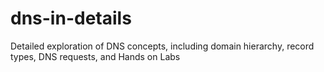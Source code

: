 # dns-in-details
Detailed exploration of DNS concepts, including domain hierarchy, record types, DNS requests, and Hands on Labs
